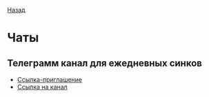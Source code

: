 [Назад](../index.md)


# Чаты


## Телеграмм канал для ежедневных синков
 - [Ссылка-приглашение](https://t.me/+ltZgwRlPZ2g2ZGY6)
 - [Ссылка на канал](https://t.me/c/1752831264/2)

